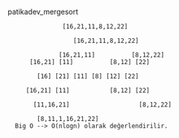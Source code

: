  patikadev_mergesort
 
                   [16,21,11,8,12,22]

		              [16,21,11,8,12,22]

		          [16,21,11]		  [8,12,22]
          [16,21] [11]          [8,12] [22]

            [16] [21] [11] [8] [12] [22]

         [16,21] [11]           [8,12] [22]

		   [11,16,21]                   [8,12,22]

			[8,11,1,16,21,22]
      Big O --> O(nlogn) olarak değerlendirilir.
